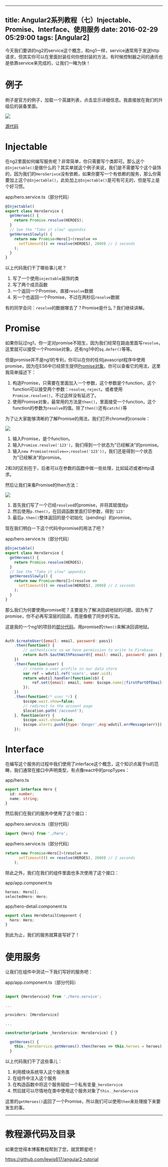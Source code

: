 
---
title: Angular2系列教程（七）Injectable、Promise、Interface、使用服务
date: 2016-02-29 05:29:00
tags: [Angular2]
---

今天我们要讲的ng2的service这个概念，和ng1一样，service通常用于发送http请求，但其实你可以在里面封装任何你想封装的方法，有时候控制器之间的通讯也是依靠service来完成的，让我们一睹为快！

# 例子

例子是官方的例子，加载一个英雄列表，点击显示详细信息。我直接放在我们的升级后的装备里面。

![](https://ws1.sinaimg.cn/large/83900b4egw1f9xnap2tp0j20700k8abd.jpg)

[源代码](https://github.com/lewis617/angular2-tutorial/tree/master/service)

# Injectable

在ng2里面如何编写服务呢？非常简单，你只需要写个类即可。那么这个`@Injectable()`是做什么的？其实单就这个例子来说，我们是不需要写个这个装饰的，因为我们的`HeroSerivce`没有依赖，如果你要写一个有依赖的服务，那么你需要加上这个`@Injectable()`，此处加上`@Injectable()`是可有可无的，但是写上是个好习惯。

app/hero.service.ts（部分代码）

```ts
@Injectable()
export class HeroService {
  getHeroes() {
    return Promise.resolve(HEROES);
  }
  // See the "Take it slow" appendix
  getHeroesSlowly() {
    return new Promise<Hero[]>(resolve =>
      setTimeout(() => resolve(HEROES), 2000) // 2 seconds
    );
  }
}
```

以上代码我们干了哪些事儿呢？

  1. 写了一个使用`injectable`装饰的类
  2. 写了两个成员函数
  3. 一个返回一个Promise，直接`resolve`数据
  4. 另一个也返回一个Promise，不过在两秒后`resolve`数据

有的同学会问：`resolve`的数据哪去了？Promise是什么？我们继续讲解。

# Promise

如果你玩过ng1，你一定对promise不陌生，因为我们经常在路由里面写`resolve`，这里就可以接受一个Promise对象。还有ng1中的`$q.defer()`等等。

但是promise并不是ng1的专利，你可以在你的任何javascript程序中使用promise，因为在ES6中已经原生提供[Promise对象](https://developer.mozilla.org/zh-CN/docs/Web/JavaScript/Reference/Global_Objects/Promise)。你可以查看它的用法，这里我简单描述下：

  1. 构造Promise，只需要在里面加入一个参数，这个参数是个function，这个function可以接受两个参数：`resolve`, `reject`。或者使用`Promise.resolve()`，不过这样没有延迟了。
  2. 使用Promise对象，最常用的方法是`then()`，里面接受一个function，这个function的参数为`resolve`的值。除了`then()`还有`catch()`等

为了让大家能够清晰的了解Promise的用法，我们打开chrome的console：

![](https://ws2.sinaimg.cn/large/83900b4egw1f9xnb0decnj20e103r3z7.jpg)

  1. 输入Promise，是个function。
  2. 输入`Promise.resolve('123')`，我们得到一个状态为"已经解决"的promise。
  3. 输入`new Promise(resolve=>;resolve('123'))`，我们还是得到一个状态为"已经解决"的promise。

2和3的区别在于，后者可以在参数的函数中做一些处理，比如延迟或者http请求。

然后让我们来看Promise的then方法：

![](https://ws2.sinaimg.cn/large/83900b4egw1f9xnb0lqagj20ec035gm5.jpg)

  1. 首先我们写了一个已经`resolved`的promise，并将其赋值给`p`
  2. 然后使用`p.then()`，在回调函数里面打印参数，得到`'123'`
  3. 最后`p.then()`整体返回的是个初始化（pending）的promise。

现在我们明白一下这个代码中promise的用法了吧？

app/hero.service.ts（部分代码）

```ts
@Injectable()
export class HeroService {
  getHeroes() {
    return Promise.resolve(HEROES);
  }
  // See the "Take it slow" appendix
  getHeroesSlowly() {
    return new Promise<Hero[]>(resolve =>
      setTimeout(() => resolve(HEROES), 2000) // 2 seconds
    );
  }
}
```
那么我们为何要使用promise呢？主要是为了解决回调地狱的问题。因为有了promise，你不必再写深层的回调，而是像极了同步的写法。

这是我的一个ng1的项目的[部分代码](https://github.com/lewis617/daily-task/blob/gh-pages/modules/login/ctrl.js)，用promise的`then()`来解决回调地狱。

```js    
    
Auth.$createUser({email: email, password: pass})
    .then(function() {
        // authenticate so we have permission to write to Firebase
        return Auth.$authWithPassword({ email: email, password: pass });
    })
    .then(function(user) {
        // create a user profile in our data store
        var ref = wdutil.ref('users', user.uid);
        return wdutil.handler(function(cb) {
            ref.set({email: email, name: $scope.name||firstPartOfEmail(email)}, cb);
        });
    })
    .then(function(/* user */) {
        $scope.wait.show=false;
        // redirect to the account page
        $location.path('/account');
    }, function(err) {
        $scope.wait.show=false;
        $scope.alerts.push({type:'danger',msg:wdutil.errMessage(err)});
    });
```

# Interface

在编写这个服务的过程中我们使用了interface这个概念，这个知识点属于ts的范畴，我们通常在接口中声明类型，有点像react中的propTypes：

app/hero.ts

```ts
export interface Hero {
  id: number;
  name: string;
}
```

然后我们在我们的服务中使用了这个接口：

app/hero.service.ts（部分代码）

```ts
import {Hero} from './hero';
```
app/hero.service.ts（部分代码）

```ts   
return new Promise<Hero[]>(resolve =>
      setTimeout(() => resolve(HEROES), 2000) // 2 seconds
    );
```
除此之外，我们在我们的组件里面也多次使用了这个接口：

app/app.component.ts

```ts
heroes: Hero[];
selectedHero: Hero;
```
app/hero-detail.component.ts

```ts
export class HeroDetailComponent {
  hero: Hero;
}
```

到此为止，我们的服务就算是写好了！

# 使用服务

让我们在组件中测试一下我们写好的服务吧：

app/app.component.ts（部分代码）

```ts
    
import {HeroService} from './hero.service';

...

providers: [HeroService]

...

constructor(private _heroService: HeroService) { }

  getHeroes() {
    this._heroService.getHeroes().then(heroes => this.heroes = heroes);
  }
```

以上代码我们干了这些事儿：

  1. 利用模块系统导入这个服务类
  2. 在组件中注入这个服务
  3. 在构造函数中将这个服务赋给一个私有变量`_heroService`
  4. 然后就可以尽情地在类中使用这个服务对象了`this._heroService`

这里的`getHeroes()`返回了一个Promise，所以我们可以使用`then`来处理接下来要发生的事。

* * *

# 教程源代码及目录

如果您觉得本博客教程帮到了您，就赏颗星吧！

https://github.com/lewis617/angular2-tutorial


